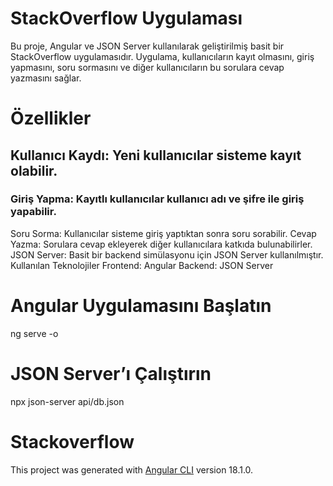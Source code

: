 # StackOverflow Uygulaması
Bu proje, Angular ve JSON Server kullanılarak geliştirilmiş basit bir StackOverflow uygulamasıdır. Uygulama, kullanıcıların kayıt olmasını, giriş yapmasını, soru sormasını ve diğer kullanıcıların bu sorulara cevap yazmasını sağlar.

# Özellikler
## Kullanıcı Kaydı: Yeni kullanıcılar sisteme kayıt olabilir.
### Giriş Yapma: Kayıtlı kullanıcılar kullanıcı adı ve şifre ile giriş yapabilir.
Soru Sorma: Kullanıcılar sisteme giriş yaptıktan sonra soru sorabilir.
Cevap Yazma: Sorulara cevap ekleyerek diğer kullanıcılara katkıda bulunabilirler.
JSON Server: Basit bir backend simülasyonu için JSON Server kullanılmıştır.
Kullanılan Teknolojiler
Frontend: Angular
Backend: JSON Server

# Angular Uygulamasını Başlatın
ng serve -o
#  JSON Server’ı Çalıştırın
npx json-server api/db.json

# Stackoverflow

This project was generated with [Angular CLI](https://github.com/angular/angular-cli) version 18.1.0.

